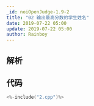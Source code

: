 ```yaml
---
_id: noiOpenJudge-1.9-2
title: "02 输出最高分数的学生姓名"
date: 2019-07-22 05:00
update: 2019-07-22 05:00
author: Rainboy
---
```


## 解析

## 代码

```c
<%-include("2.cpp")%>
```

